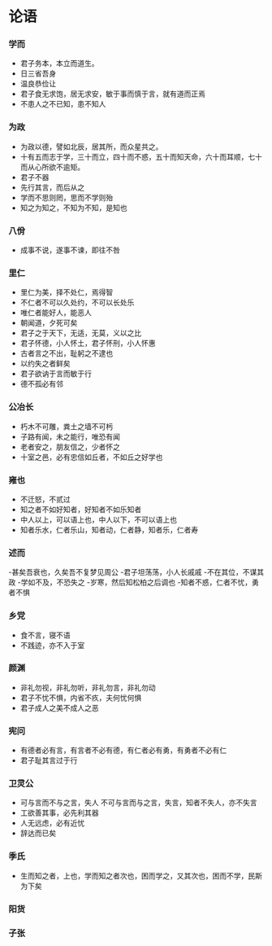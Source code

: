 
# 论语

### 学而

- 君子务本，本立而道生。  
- 日三省吾身
- 温良恭俭让
- 君子食无求饱，居无求安，敏于事而慎于言，就有道而正焉
- 不患人之不已知，患不知人

### 为政

- 为政以德，譬如北辰，居其所，而众星共之。
- 十有五而志于学，三十而立，四十而不惑，五十而知天命，六十而耳顺，七十而从心所欲不逾矩。
- 君子不器
- 先行其言，而后从之
- 学而不思则罔，思而不学则殆
- 知之为知之，不知为不知，是知也

### 八佾

- 成事不说，遂事不谏，即往不咎

### 里仁

- 里仁为美，择不处仁，焉得智
- 不仁者不可以久处约，不可以长处乐
- 唯仁者能好人，能恶人
- 朝闻道，夕死可矣
- 君子之于天下，无适，无莫，义以之比
- 君子怀德，小人怀土，君子怀刑，小人怀惠
- 古者言之不出，耻躬之不逮也
- 以约失之者鲜矣
- 君子欲讷于言而敏于行
- 德不孤必有邻

### 公冶长

- 朽木不可雕，粪土之墙不可杇
- 子路有闻，未之能行，唯恐有闻
- 老者安之，朋友信之，少者怀之
- 十室之邑，必有忠信如丘者，不如丘之好学也

### 雍也

- 不迁怒，不贰过
- 知之者不如好知者，好知者不如乐知者
- 中人以上，可以语上也，中人以下，不可以语上也
- 知者乐水，仁者乐山，知者动，仁者静，知者乐，仁者寿

### 述而

-甚矣吾衰也，久矣吾不复梦见周公
-君子坦荡荡，小人长戚戚
-不在其位，不谋其政
-学如不及，不恐失之
-岁寒，然后知松柏之后调也
-知者不惑，仁者不忧，勇者不惧

### 乡党

- 食不言，寝不语
- 不践迹，亦不入于室

### 颜渊

- 非礼勿视，非礼勿听，非礼勿言，非礼勿动
- 君子不忧不惧，内省不疚，夫何忧何惧
- 君子成人之美不成人之恶

### 宪问

- 有德者必有言，有言者不必有德，有仁者必有勇，有勇者不必有仁
- 君子耻其言过于行

### 卫灵公

- 可与言而不与之言，失人 不可与言而与之言，失言，知者不失人，亦不失言
- 工欲善其事，必先利其器
- 人无远虑，必有近忧
- 辞达而已矣

### 季氏

- 生而知之者，上也，学而知之者次也，困而学之，又其次也，困而不学，民斯为下矣

### 阳货

### 子张









